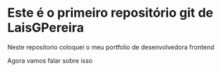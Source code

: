 # Este é o primeiro repositório git de LaisGPereira

Neste repositorio coloquei o meu portfolio de desenvolvedora frontend

Agora vamos falar sobre isso